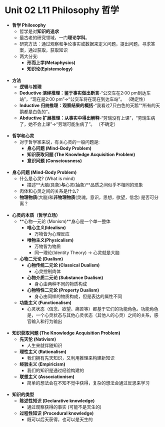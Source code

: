 # Unit 02 L11 Philosophy 哲学
- **哲学 Philosophy**
	- 哲学是对**知识的追求**
	- 最古老的研究领域，一门**理论学科**。
	- 研究方法：通过观察和争论事实或数据来定义问题，提出问题，寻求答案，通过获取，获取知识
	- 两大分支:
		- **形而上学(Metaphysics)**
		- **知识论(Epistemology)**<br><br/>
- <b>方法</b>
	- <b>逻辑</b>与<b>推理</b>
	- **Deductive 演绎推理：鉴于事实做出断言**-“公交车在2:00 pm到达车站”，“现在是2:00 pm”->“公交车将在现在到达车站”。 （确定性）
	- **Inductive 归纳推理：观察结果的概括**-“我看过7只白色的天鹅”“所有的天鹅都是白色的”。
	- **Abductive 扩展推理：从事实中得出解释**-“劳瑞没有上课”，“劳瑞生病了，她不会上课”->“劳瑞可能生病了”。 （不确定）<br><br/>
- <b>哲学和心灵</b>
	- 对于哲学家来说，有关心灵的一般问题是:
		- **身心问题 (Mind-Body Problem)**
		- **知识获取问题 (The Knowledge Acquisition Problem)**
		- **意识问题 (Consciousness)**<br><br/>
- **身心问题 (Mind-Body Problem)**
	- 什么是心灵? (What is mind)
		- 描述**大脑(具象)**与**心灵(抽象)**品质之间似乎不相同的现象
	- 肉体和心灵之间的关系是什么?
	- **物理物质**(大脑)和**非物理物质**(灵魂，意识，思想，欲望，信念) 是否可分离？<br><br/>
- **心灵的本质（哲学立场）**
	- **心物一元论 (Monism)**身心是一个单一整体
		- **唯心主义(Idealism)**
			- 万物皆为心理反应
		- **唯物主义(Physicalism)**
			- 万物皆为物质
			- 同一理论(Identity Theory) -> 心灵就是大脑
	- **心物二元论 (Dualism)**
		- **心物传统二元论 (Classical Dualism)**
			- 心灵控制肉体
		- **心物介质二元论 (Substance Dualism)**
			- 身心由两种不同的物质构成
		- **心物特性二元论 (Property Dualism)**
			- 身心由同样的物质构成，但是表达的属性不同
	- **功能主义 (Functionalism)**
		- 心灵状态（信念、欲望、痛苦等）都基于它们的功能角色。功能角色是，一个心灵状态与其他心灵状态（其他人的心灵）之间的关系，感官输入和行为输出<br><br/>
- **知识获取问题 (The Knowledge Acquisition Problem)**
	- **先天伦 (Nativism)**
		- 人生来就伴随知识
	- **理性主义 (Rationalism)**
		- 我们拥有先天知识，又利用推理来构建新知识
	- **经验主义 (Empiricism)**
		- 我们的知识是通过经验构建的
	- **联想主义 (Associationism)**
		- 简单的想法会在不知不觉中获得，复杂的想法会通过反思来学习<br><br/>
- **知识的类型**
	- **陈述性知识 (Declarative knowledge)**
		- 通过观察获得的事实 (可能不是天生的)
	- **过程性知识 (Procedural knowledge)**
		- 既可以后天获得，也可以是天生的